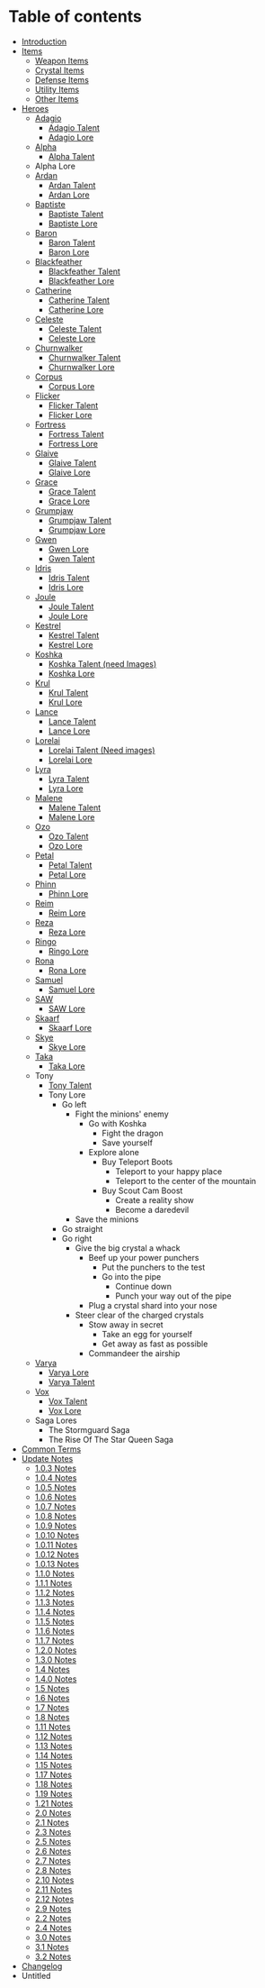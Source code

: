# Table of contents

* [Introduction](README.md)
* [Items](items/README.md)
  * [Weapon Items](items/weapon-items.md)
  * [Crystal Items](items/crystal-items.md)
  * [Defense Items](items/defense-items.md)
  * [Utility Items](items/utility-items.md)
  * [Other Items](items/other-items.md)
* [Heroes](heroes/README.md)
  * [Adagio](heroes/adagio/README.md)
    * [Adagio Talent](heroes/adagio/adagio-talent.md)
    * [Adagio Lore](heroes/adagio/adagio-lore.md)
  * [Alpha](heroes/alpha/README.md)
    * [Alpha Talent](heroes/alpha/alpha-talent.md)
  * Alpha Lore
  * [Ardan](heroes/ardan/README.md)
    * [Ardan Talent](heroes/ardan/ardan-talent.md)
    * [Ardan Lore](heroes/ardan/ardan-lore.md)
  * [Baptiste](heroes/baptiste/README.md)
    * [Baptiste Talent](heroes/baptiste/baptiste-talent.md)
    * [Baptiste Lore](heroes/baptiste/baptiste-lore.md)
  * [Baron](heroes/baron/README.md)
    * [Baron Talent](heroes/baron/baron-talent.md)
    * [Baron Lore](heroes/baron/baron-lore.md)
  * [Blackfeather](heroes/blackfeather/README.md)
    * [Blackfeather Talent](heroes/blackfeather/blackfeather-talent.md)
    * [Blackfeather Lore](heroes/blackfeather/blackfeather-lore.md)
  * [Catherine](heroes/catherine/README.md)
    * [Catherine Talent](heroes/catherine/catherine-talent.md)
    * [Catherine Lore](heroes/catherine/catherine-lore.md)
  * [Celeste](heroes/celeste/README.md)
    * [Celeste Talent](heroes/celeste/celeste-talent.md)
    * [Celeste Lore](heroes/celeste/celeste-lore.md)
  * [Churnwalker](heroes/churnwalker/README.md)
    * [Churnwalker Talent](heroes/churnwalker/churnwalker-talent.md)
    * [Churnwalker Lore](heroes/churnwalker/churnwalker-lore.md)
  * [Corpus](heroes/corpus/README.md)
    * [Corpus Lore](heroes/corpus/corpus-lore.md)
  * [Flicker](heroes/flicker/README.md)
    * [Flicker Talent](heroes/flicker/flicker-talent.md)
    * [Flicker Lore](heroes/flicker/flicker-lore.md)
  * [Fortress](heroes/fortress/README.md)
    * [Fortress Talent](heroes/fortress/fortress-talent.md)
    * [Fortress Lore](heroes/fortress/fortress-lore.md)
  * [Glaive](heroes/glaive/README.md)
    * [Glaive Talent](heroes/glaive/glaive-talent.md)
    * [Glaive Lore](heroes/glaive/glaive-lore.md)
  * [Grace](heroes/grace/README.md)
    * [Grace Talent](heroes/grace/grace-talent.md)
    * [Grace Lore](heroes/grace/grace-lore.md)
  * [Grumpjaw](heroes/grumpjaw/README.md)
    * [Grumpjaw Talent](heroes/grumpjaw/grumpjaw-talent.md)
    * [Grumpjaw Lore](heroes/grumpjaw/grumpjaw-lore.md)
  * [Gwen](heroes/gwen/README.md)
    * [Gwen Lore](heroes/gwen/gwen-lore.md)
    * [Gwen Talent](heroes/gwen/gwen-talent.md)
  * [Idris](heroes/idris/README.md)
    * [Idris Talent](heroes/idris/idris-talent.md)
    * [Idris Lore](heroes/idris/idris-lore.md)
  * [Joule](heroes/joule/README.md)
    * [Joule Talent](heroes/joule/joule-talent.md)
    * [Joule Lore](heroes/joule/joule-lore.md)
  * [Kestrel](heroes/kestrel/README.md)
    * [Kestrel Talent](heroes/kestrel/kestrel-talent.md)
    * [Kestrel Lore](heroes/kestrel/kestrel-lore.md)
  * [Koshka](heroes/koshka/README.md)
    * [Koshka Talent \(need Images\)](heroes/koshka/koshka-talent-need-images.md)
    * [Koshka Lore](heroes/koshka/koshka-lore.md)
  * [Krul](heroes/krul/README.md)
    * [Krul Talent](heroes/krul/krul-talent.md)
    * [Krul Lore](heroes/krul/krul-lore.md)
  * [Lance](heroes/lance/README.md)
    * [Lance Talent](heroes/lance/lance-talent.md)
    * [Lance Lore](heroes/lance/lance-lore.md)
  * [Lorelai](heroes/lorelai/README.md)
    * [Lorelai Talent \(Need images\)](heroes/lorelai/lorelai-talent-need-images.md)
    * [Lorelai Lore](heroes/lorelai/lorelai-lore.md)
  * [Lyra](heroes/lyra/README.md)
    * [Lyra Talent](heroes/lyra/lyra-talent.md)
    * [Lyra Lore](heroes/lyra/lyra-lore.md)
  * [Malene](heroes/malene/README.md)
    * [Malene Talent](heroes/malene/malene-talent.md)
    * [Malene Lore](heroes/malene/malene-lore.md)
  * [Ozo](heroes/ozo/README.md)
    * [Ozo Talent](heroes/ozo/ozo-talent.md)
    * [Ozo Lore](heroes/ozo/ozo-lore.md)
  * [Petal](heroes/petal/README.md)
    * [Petal Talent](heroes/petal/petal-talent.md)
    * [Petal Lore](heroes/petal/petal-lore.md)
  * [Phinn](heroes/phinn/README.md)
    * [Phinn Lore](heroes/phinn/phinn-lore.md)
  * [Reim](heroes/reim/README.md)
    * [Reim Lore](heroes/reim/reim-lore.md)
  * [Reza](heroes/reza/README.md)
    * [Reza Lore](heroes/reza/reza-lore.md)
  * [Ringo](heroes/ringo/README.md)
    * [Ringo Lore](heroes/ringo/ringo-lore.md)
  * [Rona](heroes/rona/README.md)
    * [Rona Lore](heroes/rona/rona-lore.md)
  * [Samuel](heroes/samuel/README.md)
    * [Samuel Lore](heroes/samuel/samuel-lore.md)
  * [SAW](heroes/saw/README.md)
    * [SAW Lore](heroes/saw/saw-lore.md)
  * [Skaarf](heroes/skaarf/README.md)
    * [Skaarf Lore](heroes/skaarf/skaarf-lore.md)
  * [Skye](heroes/skye/README.md)
    * [Skye Lore](heroes/skye/skye-lore.md)
  * [Taka](heroes/taka/README.md)
    * [Taka Lore](heroes/taka/taka-lore.md)
  * Tony
    * [Tony Talent](heroes/tony/tony-talent.md)
    * Tony Lore
      * Go left
        * Fight the minions' enemy
          * Go with Koshka
            * Fight the dragon
            * Save yourself
          * Explore alone
            * Buy Teleport Boots
              * Teleport to your happy place
              * Teleport to the center of the mountain
            * Buy Scout Cam Boost
              * Create a reality show
              * Become a daredevil
        * Save the minions
      * Go straight
      * Go right
        * Give the big crystal a whack
          * Beef up your power punchers
            * Put the punchers to the test
            * Go into the pipe
              * Continue down
              * Punch your way out of the pipe
          * Plug a crystal shard into your nose
        * Steer clear of the charged crystals
          * Stow away in secret
            * Take an egg for yourself
            * Get away as fast as possible
          * Commandeer the airship
  * [Varya](heroes/varya/README.md)
    * [Varya Lore](heroes/varya/varya-lore.md)
    * [Varya Talent](heroes/varya/varya-talent.md)
  * [Vox](heroes/vox/README.md)
    * [Vox Talent](heroes/vox/vox-talent.md)
    * [Vox Lore](heroes/vox/vox-lore.md)
  * Saga Lores
    * The Stormguard Saga
    * The Rise Of The Star Queen Saga
* [Common Terms](common-terms.md)
* [Update Notes](update-notes/README.md)
  * [1.0.3 Notes](update-notes/1.0.3-notes.md)
  * [1.0.4 Notes](update-notes/1.0.4-notes.md)
  * [1.0.5 Notes](update-notes/1.0.5-notes.md)
  * [1.0.6 Notes](update-notes/1.0.6-notes.md)
  * [1.0.7 Notes](update-notes/1.0.7-notes.md)
  * [1.0.8 Notes](update-notes/1.0.8-notes.md)
  * [1.0.9 Notes](update-notes/1.0.9-notes.md)
  * [1.0.10 Notes](update-notes/1.0.10-notes.md)
  * [1.0.11 Notes](update-notes/1.0.11-notes.md)
  * [1.0.12 Notes](update-notes/1.0.12-notes.md)
  * [1.0.13 Notes](update-notes/1.0.13-notes.md)
  * [1.1.0 Notes](update-notes/1.1.0-notes.md)
  * [1.1.1 Notes](update-notes/1.1.1-notes.md)
  * [1.1.2 Notes](update-notes/1.1.2-notes.md)
  * [1.1.3 Notes](update-notes/1.1.3-notes.md)
  * [1.1.4 Notes](update-notes/1.1.4-notes.md)
  * [1.1.5 Notes](update-notes/1.1.5-notes.md)
  * [1.1.6 Notes](update-notes/1.1.6-notes.md)
  * [1.1.7 Notes](update-notes/1.1.7-notes.md)
  * [1.2.0 Notes](update-notes/1.2.0-notes.md)
  * [1.3.0 Notes](update-notes/1.3.0-notes.md)
  * [1.4 Notes](update-notes/1.4-notes.md)
  * [1.4.0 Notes](update-notes/1.4.0-notes.md)
  * [1.5 Notes](update-notes/1.5-notes.md)
  * [1.6 Notes](update-notes/1.6-notes.md)
  * [1.7 Notes](update-notes/1.7-notes.md)
  * [1.8 Notes](update-notes/1.8-notes.md)
  * [1.11 Notes](update-notes/1.11-notes.md)
  * [1.12 Notes](update-notes/1.12-notes.md)
  * [1.13 Notes](update-notes/1.13-notes.md)
  * [1.14 Notes](update-notes/1.14-notes.md)
  * [1.15 Notes](update-notes/1.15-notes.md)
  * [1.17 Notes](update-notes/1.17-notes.md)
  * [1.18 Notes](update-notes/1.18-notes.md)
  * [1.19 Notes](update-notes/1.19-notes.md)
  * [1.21 Notes](update-notes/1.21-notes.md)
  * [2.0 Notes](update-notes/2.0-notes.md)
  * [2.1 Notes](update-notes/2.1-notes.md)
  * [2.3 Notes](update-notes/2.3-notes.md)
  * [2.5 Notes](update-notes/2.5-notes.md)
  * [2.6 Notes](update-notes/2.6-notes.md)
  * [2.7 Notes](update-notes/2.7-notes.md)
  * [2.8 Notes](update-notes/2.8-notes.md)
  * [2.10 Notes](update-notes/2.10-notes.md)
  * [2.11 Notes](update-notes/2.11-notes.md)
  * [2.12 Notes](update-notes/2.12-notes.md)
  * [2.9 Notes](update-notes/2.9-notes.md)
  * [2.2 Notes](update-notes/2.2-notes.md)
  * [2.4 Notes](update-notes/2.4-notes.md)
  * [3.0 Notes](update-notes/3.0-notes.md)
  * [3.1 Notes](update-notes/3.1-notes.md)
  * [3.2 Notes](update-notes/3.2-notes.md)
* [Changelog](changelog.md)
* Untitled

